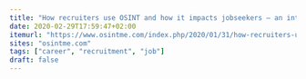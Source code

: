 ```yaml
---
title: "How recruiters use OSINT and how it impacts jobseekers – an interview with Rose Farrell"
date: 2020-02-29T17:59:47+02:00
itemurl: "https://www.osintme.com/index.php/2020/01/31/how-recruiters-use-osint-and-how-it-impacts-jobseekers-an-interview-with-rose-farrell/"
sites: "osintme.com"
tags: ["career", "recruitment", "job"]
draft: false
---
```

